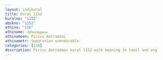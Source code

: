 ```yaml
---
layout: indikural
title: Kural 1152
kuralno: "1152"
abskno: "1152"
athino: "116"
athiname: பிரிவாற்றாமை
athinameen: Pirivu Aatraamai
athinametr: Separation unendurable
categories: [116]
description: Pirivu Aatraamai kural 1152 with meaning in tamil and english 
---
```



